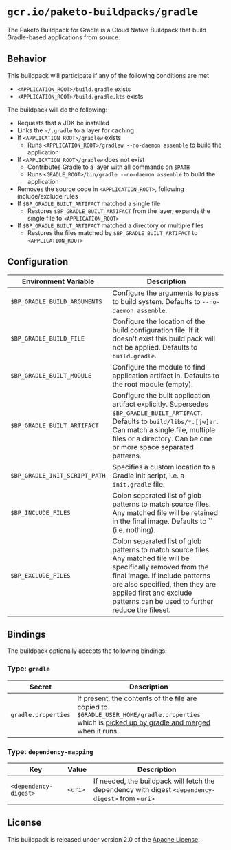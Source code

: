 # `gcr.io/paketo-buildpacks/gradle`

The Paketo Buildpack for Gradle is a Cloud Native Buildpack that build Gradle-based applications from source.

## Behavior

This buildpack will participate if any of the following conditions are met

* `<APPLICATION_ROOT>/build.gradle` exists
* `<APPLICATION_ROOT>/build.gradle.kts` exists

The buildpack will do the following:

* Requests that a JDK be installed
* Links the `~/.gradle` to a layer for caching
* If `<APPLICATION_ROOT>/gradlew` exists
  * Runs `<APPLICATION_ROOT>/gradlew --no-daemon assemble` to build the application
* If `<APPLICATION_ROOT>/gradlew` does not exist
  * Contributes Gradle to a layer with all commands on `$PATH`
  * Runs `<GRADLE_ROOT>/bin/gradle --no-daemon assemble` to build the application
* Removes the source code in `<APPLICATION_ROOT>`, following include/exclude rules
* If `$BP_GRADLE_BUILT_ARTIFACT` matched a single file
  * Restores `$BP_GRADLE_BUILT_ARTIFACT` from the layer, expands the single file to `<APPLICATION_ROOT>`
* If `$BP_GRADLE_BUILT_ARTIFACT` matched a directory or multiple files
  * Restores the files matched by `$BP_GRADLE_BUILT_ARTIFACT` to `<APPLICATION_ROOT>`

## Configuration

| Environment Variable         | Description                                                                                                                                                                                                                          |
| ---------------------------- | ------------------------------------------------------------------------------------------------------------------------------------------------------------------------------------------------------------------------------------ |
| `$BP_GRADLE_BUILD_ARGUMENTS` | Configure the arguments to pass to build system. Defaults to `--no-daemon assemble`.                                                                                                                                                 |
| `$BP_GRADLE_BUILD_FILE`      | Configure the location of the build configuration file. If it doesn't exist this build pack will not be applied. Defaults to `build.gradle`.                                                                                         |
| `$BP_GRADLE_BUILT_MODULE`    | Configure the module to find application artifact in. Defaults to the root module (empty).                                                                                                                                           |
| `$BP_GRADLE_BUILT_ARTIFACT`  | Configure the built application artifact explicitly. Supersedes `$BP_GRADLE_BUILT_ARTIFACT`. Defaults to `build/libs/*.[jw]ar`. Can match a single file, multiple files or a directory. Can be one or more space separated patterns. |
| `$BP_GRADLE_INIT_SCRIPT_PATH`  | Specifies a custom location to a Gradle init script, i.e. a `init.gradle` file. |
| `$BP_INCLUDE_FILES`         | Colon separated list of glob patterns to match source files. Any matched file will be retained in the final image. Defaults to `` (i.e. nothing).                                                                                               |
| `$BP_EXCLUDE_FILES`         | Colon separated list of glob patterns to match source files. Any matched file will be specifically removed from the final image. If include patterns are also specified, then they are applied first and exclude patterns can be used to further reduce the fileset. |

## Bindings

The buildpack optionally accepts the following bindings:

### Type: `gradle`

| Secret              | Description                                                                                                                                                                                                                                            |
| ------------------- | ------------------------------------------------------------------------------------------------------------------------------------------------------------------------------------------------------------------------------------------------------ |
| `gradle.properties` | If present, the contents of the file are copied to `$GRADLE_USER_HOME/gradle.properties` which is [picked up by gradle and merged](https://docs.gradle.org/current/userguide/build_environment.html#sec:gradle_configuration_properties) when it runs. |

### Type: `dependency-mapping`

| Key                   | Value   | Description                                                                                       |
| --------------------- | ------- | ------------------------------------------------------------------------------------------------- |
| `<dependency-digest>` | `<uri>` | If needed, the buildpack will fetch the dependency with digest `<dependency-digest>` from `<uri>` |

## License

This buildpack is released under version 2.0 of the [Apache License][a].

[a]: http://www.apache.org/licenses/LICENSE-2.0
